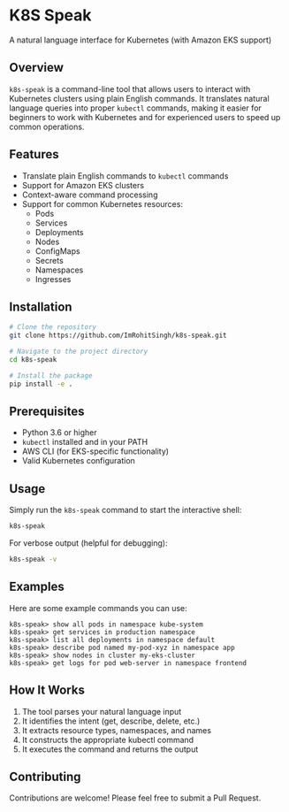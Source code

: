 # K8S Speak

A natural language interface for Kubernetes (with Amazon EKS support)

## Overview

`k8s-speak` is a command-line tool that allows users to interact with Kubernetes clusters using plain English commands. It translates natural language queries into proper `kubectl` commands, making it easier for beginners to work with Kubernetes and for experienced users to speed up common operations.

## Features

- Translate plain English commands to `kubectl` commands
- Support for Amazon EKS clusters
- Context-aware command processing
- Support for common Kubernetes resources:
  - Pods
  - Services
  - Deployments
  - Nodes
  - ConfigMaps
  - Secrets
  - Namespaces
  - Ingresses

## Installation

```bash
# Clone the repository
git clone https://github.com/ImRohitSingh/k8s-speak.git

# Navigate to the project directory
cd k8s-speak

# Install the package
pip install -e .
```

## Prerequisites

- Python 3.6 or higher
- `kubectl` installed and in your PATH
- AWS CLI (for EKS-specific functionality)
- Valid Kubernetes configuration

## Usage

Simply run the `k8s-speak` command to start the interactive shell:

```bash
k8s-speak
```

For verbose output (helpful for debugging):

```bash
k8s-speak -v
```

## Examples

Here are some example commands you can use:

```
k8s-speak> show all pods in namespace kube-system
k8s-speak> get services in production namespace
k8s-speak> list all deployments in namespace default
k8s-speak> describe pod named my-pod-xyz in namespace app
k8s-speak> show nodes in cluster my-eks-cluster
k8s-speak> get logs for pod web-server in namespace frontend
```

## How It Works

1. The tool parses your natural language input
2. It identifies the intent (get, describe, delete, etc.)
3. It extracts resource types, namespaces, and names
4. It constructs the appropriate kubectl command
5. It executes the command and returns the output

## Contributing

Contributions are welcome! Please feel free to submit a Pull Request.